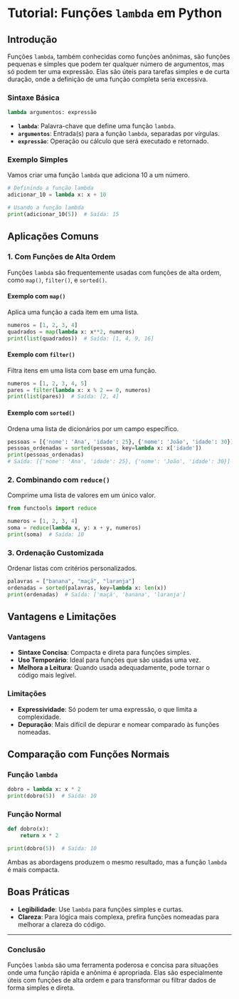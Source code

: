 # Tutorial: Funções `lambda` em Python

## Introdução

Funções `lambda`, também conhecidas como funções anônimas, são funções pequenas e simples que podem ter qualquer número de argumentos, mas só podem ter uma expressão. Elas são úteis para tarefas simples e de curta duração, onde a definição de uma função completa seria excessiva.

### **Sintaxe Básica**

```python
lambda argumentos: expressão
```

- **`lambda`**: Palavra-chave que define uma função `lambda`.
- **`argumentos`**: Entrada(s) para a função `lambda`, separadas por vírgulas.
- **`expressão`**: Operação ou cálculo que será executado e retornado.

### **Exemplo Simples**

Vamos criar uma função `lambda` que adiciona 10 a um número.

```python
# Definindo a função lambda
adicionar_10 = lambda x: x + 10

# Usando a função lambda
print(adicionar_10(5))  # Saída: 15
```

## Aplicações Comuns

### **1. Com Funções de Alta Ordem**

Funções `lambda` são frequentemente usadas com funções de alta ordem, como `map()`, `filter()`, e `sorted()`.

#### **Exemplo com `map()`**

Aplica uma função a cada item em uma lista.

```python
numeros = [1, 2, 3, 4]
quadrados = map(lambda x: x**2, numeros)
print(list(quadrados))  # Saída: [1, 4, 9, 16]
```

#### **Exemplo com `filter()`**

Filtra itens em uma lista com base em uma função.

```python
numeros = [1, 2, 3, 4, 5]
pares = filter(lambda x: x % 2 == 0, numeros)
print(list(pares))  # Saída: [2, 4]
```

#### **Exemplo com `sorted()`**

Ordena uma lista de dicionários por um campo específico.

```python
pessoas = [{'nome': 'Ana', 'idade': 25}, {'nome': 'João', 'idade': 30}]
pessoas_ordenadas = sorted(pessoas, key=lambda x: x['idade'])
print(pessoas_ordenadas)
# Saída: [{'nome': 'Ana', 'idade': 25}, {'nome': 'João', 'idade': 30}]
```

### **2. Combinando com `reduce()`**

Comprime uma lista de valores em um único valor.

```python
from functools import reduce

numeros = [1, 2, 3, 4]
soma = reduce(lambda x, y: x + y, numeros)
print(soma)  # Saída: 10
```

### **3. Ordenação Customizada**

Ordenar listas com critérios personalizados.

```python
palavras = ["banana", "maçã", "laranja"]
ordenadas = sorted(palavras, key=lambda x: len(x))
print(ordenadas)  # Saída: ['maçã', 'banana', 'laranja']
```

## Vantagens e Limitações

### **Vantagens**

- **Sintaxe Concisa**: Compacta e direta para funções simples.
- **Uso Temporário**: Ideal para funções que são usadas uma vez.
- **Melhora a Leitura**: Quando usada adequadamente, pode tornar o código mais legível.

### **Limitações**

- **Expressividade**: Só podem ter uma expressão, o que limita a complexidade.
- **Depuração**: Mais difícil de depurar e nomear comparado às funções nomeadas.

## Comparação com Funções Normais

### **Função `lambda`**

```python
dobro = lambda x: x * 2
print(dobro(5))  # Saída: 10
```

### **Função Normal**

```python
def dobro(x):
    return x * 2

print(dobro(5))  # Saída: 10
```

Ambas as abordagens produzem o mesmo resultado, mas a função `lambda` é mais compacta.

## Boas Práticas

- **Legibilidade**: Use `lambda` para funções simples e curtas.
- **Clareza**: Para lógica mais complexa, prefira funções nomeadas para melhorar a clareza do código.

---

### **Conclusão**

Funções `lambda` são uma ferramenta poderosa e concisa para situações onde uma função rápida e anônima é apropriada. Elas são especialmente úteis com funções de alta ordem e para transformar ou filtrar dados de forma simples e direta.